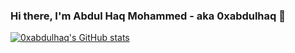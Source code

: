 ### Hi there, I'm Abdul Haq Mohammed - aka 0xabdulhaq 👋

<!--
**0xabdulhaq/0xabdulhaq** is a ✨ _special_ ✨ repository because its `README.md` (this file) appears on your GitHub profile.

Here are some ideas to get you started:

- 🔭 I’m currently working on ...
- 🌱 I’m currently learning ...
- 👯 I’m looking to collaborate on ...
- 🤔 I’m looking for help with ...
- 💬 Ask me about ...
- 📫 How to reach me: ...
- 😄 Pronouns: ...
- ⚡ Fun fact: ...
-->

[![0xabdulhaq's GitHub stats](https://github-readme-stats.vercel.app/api?username=0xabdulhaq&show_icons=true&theme=dracula)](https://github.com/0xabdulhaq/github-readme-stats)

